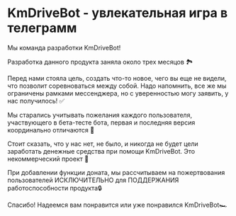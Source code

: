# KmDriveBot - увлекательная игра в телеграмм

Мы команда разработки KmDriveBot!
    
Разработка данного продукта заняла около трех месяцов 🏞️
    
Перед нами стояла цель, создать что-то новое, чего вы еще не видели, что позволит соревноваться между собой. Надо напомнить, все же мы ограничены рамками мессенджера, но с уверенностью могу заявить, у нас получилось! ✅
    
Мы старались учитывать пожелания каждого пользователя, участвующего в бета-тесте бота, первая и последняя версия координально отличаются 🤗
    
Стоит сказать, что у нас нет, не было, и никогда не будет цели заработать денежные средства при помощи KmDriveBot. Это некоммерческий проект 🚫
    
При добавлении функции доната, мы рассчитываем на пожертвования пользователей ИСКЛЮЧИТЕЛЬНО для ПОДДЕРЖАНИЯ работоспособности продукта🔒
    
Спасибо! Надеемся вам понравится или уже понравился KmDriveBot🏎


